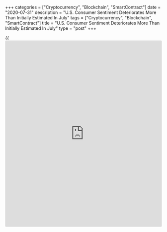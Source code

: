+++
categories = ["Cryptocurrency", "Blockchain", "SmartContract"]
date = "2020-07-31"
description = "U.S. Consumer Sentiment Deteriorates More Than Initially Estimated In July"
tags = ["Cryptocurrency", "Blockchain", "SmartContract"]
title = "U.S. Consumer Sentiment Deteriorates More Than Initially Estimated In July"
type = "post"
+++

{{<iframe id="large-banner" src="https://www.bounty.group/#slide=9.0" width="100%" height="600" scrolling="no" style="border: 0px solid rgb(216, 221, 230); border-radius: 3px;">}}

Consumer sentiment in the U.S. deteriorated by more than initially
estimated in the month of July, according to a report released by the
University of Michigan on Friday.

The report said the consumer sentiment index for July was downwardly
revised to 72.5 from the preliminary reading of 73.2. The index is down
from 78.1 in June and below economist estimates for a reading of 73.0.

"Consumer sentiment sank further in late July due to the continued
resurgence of the [coronavirus][1]," said Surveys of Consumers chief
economist Richard Curtin.

The decrease by the headline index was partly due to a drop by the index
of consumer expectations, which slumped to 65.9 in July from 72.3 in
June. The index matched the six-year low recorded in May.

The University of Michigan said the current economic conditions index
also slid to 82.8 in July from 87.1 in the previous month.

"While the 3rd quarter GDP is likely to improve over the record setting
2nd quarter plunge, it is unlikely that consumers will conclude that the
recession is anywhere near over," Curtin said.

Curtin noted federal relief programs have prevented more substantial
declines in consumer finances but warned a lapse of the special jobless
benefits will directly hurt the most vulnerable.

On the inflation front, the report said one-year inflations expectations
were unchanged from the previous month at 3.0 percent, while five-year
inflation expectations inched up to 2.6 percent from 2.5 percent.

For comments and feedback [contact](https://www.playgroundfx.com/contact/): editorial@rtt[news](https://www.letsplayfx.com/blog/forex-news-website/).com

[Economic News][2]

 **What parts of the world are seeing the best (and worst) economic
performances lately? Click[here][3] to check out our [Econ Scorecard][3]
and find out! See up-to-the-moment [ranking](https://www.playgroundfx.com/blog/crypto-exchange-ranking/)s for the best and worst
performers in [GDP][3], [unemployment rate][4], [inflation][5] and much
more.**

   1. www.rtt[news](https://www.letsplayfx.com/blog/forex-news-website/).com/list/coronavirus.aspx
   2. www.rtt[news](https://www.letsplayfx.com/blog/forex-news-website/).com/Content/EconomicNews.aspx
   3. www.rtt[news](https://www.letsplayfx.com/blog/forex-news-website/).com/economic-scorecard/world-rank/GDP/highest-performance.aspx
   4. www.rtt[news](https://www.letsplayfx.com/blog/forex-news-website/).com/economic-scorecard/world-rank/unemployment-rate/lowest-performance.aspx
   5. www.rtt[news](https://www.letsplayfx.com/blog/forex-news-website/).com/economic-scorecard/world-rank/CPI/highest-performance.aspx